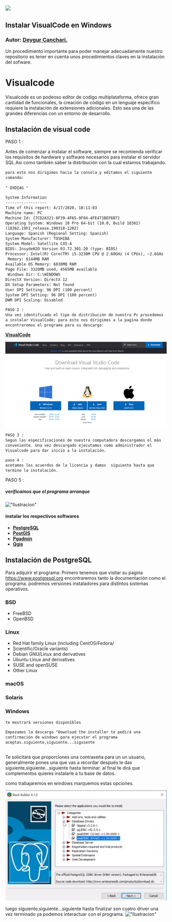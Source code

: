 
### <img src ="web1">

##  Instalar VisualCode en Windows                   
### Autor: <a href= 'https://github.com/deygurc/Visualcode.git'>Deygur Canchari.</a>

Un procedimiento importante para poder manejar adecuadamente nuestro repositorio es tener en cuenta unos procedimientos claves en la instalación del sofware.

# Visualcode
 Visualcode es un podeoso editor de codigo multiplataforma, ofrece gran cantidad de funcionales, la creación de código en un lenguaje específico requiere la instalación de extensiones adicionales. Esto sea una de las grandes diferencias con un entorno de desarrollo.

 ## Instalación de visual code

 PASO 1 :

Antes de comenzar a instalar el software, siempre se recomienda verificar los requisitos de hardware y software necesarios para instalar el servidor SQL.Asi como también saber la distribución con la cual estamos trabajando.

```
para esto nos dirigimos hacia la consola y editamos el siguiente comando:

" DXDIAG "
```
```
System Information
------------------
Time of this report: 4/17/2020, 18:11:03
Machine name: PC
Machine Id: {7CD2A321-8F39-4F65-9F84-4FE471BEF6B7}
Operating System: Windows 10 Pro 64-bit (10.0, Build 18362) (18362.19h1_release.190318-1202)
Language: Spanish (Regional Setting: Spanish)
System Manufacturer: TOSHIBA
System Model: Satellite C45-A
BIOS: InsydeH2O Version 03.72.301.20 (type: BIOS)
Processor: Intel(R) Core(TM) i5-3230M CPU @ 2.60GHz (4 CPUs), ~2.6GHz
 Memory: 6144MB RAM
Available OS Memory: 6038MB RAM
Page File: 3328MB used, 4565MB available
 Windows Dir: C:\WINDOWS
DirectX Version: DirectX 12
DX Setup Parameters: Not found
User DPI Setting: 96 DPI (100 percent)
System DPI Setting: 96 DPI (100 percent)
DWM DPI Scaling: Disabled

```
```
PASO 2 :
Una vez identificado el tipo de distribución de nuestra Pc procedemos a instalar VisualCode; para esto nos dirigimos a la pagina donde encontraremos el programa para su descarga:
```
[**VisualCode**](https://code.visualstudio.com/docs/?dv=win)


![img src ](../Img/screenshot/web.png)

```
PASO 3 :
Segun las especificaciones de nuestra computadora descargamos el más conveniente. Una vez descargado ejecutamos como administrador el Visualcode para dar inicio a la instalación.
```

```
paso 4 :
acetamos los acuerdos de la licencia y damos  siguiente hasta que termine la instalación.
```
PASO 5 :
#####  verificamos que el programa arranque

!["Ilustracion"](https://docs.microsoft.com/es-es/dotnet/core/tutorials/media/with-visual-studio-code/vs-code-open-folder.png)

#### instalar los respectivos softwares

- [**PostgreSQL**](https://www.postgresql.org)
- [**PostGIS**](hhttps://postgis.net)
- [**Pgadmin**](hhttps://www.pgadmin.org)
- [**Qgis**](https://qgis.org/es/site/)

## Instalación de PostgreSQL
Para adquirir el programa:
Primero tenemos que visitar su pagina https://www.postgresql.org encontraremos tanto la documentación como el programa.
podremos versiones instaladores para distintos sistemas operativos.


### BSD

- FreeBSD
- OpenBSD

### Linux

- Red Hat family Linux (including CentOS/Fedora/
- Scientific/Oracle variants)
- Debian GNU/Linux and derivatives
- Ubuntu Linux and derivatives
- SUSE and openSUSE
- Other Linux

### macOS

### Solaris

### Windows
```
te mostrará versiones disponibles

```

```
Empezamos la descarga "Download the installer te pedirá una confirmación de windows para ejecutar el programa aceptas.siguiente,siguiente...siguiente


```
Te solicitará que proporciones una contraseña para un un usuario, generalmente pones una que vas a recordar después le das siguiente,siguiente...siguiente hasta terminar.
al final te dirá que complementos quieres instalarle a tu base de datos.

como trabajaremos en windows marquemos estas opciones.

![img src](../Img/screenshot/parawindows.png)

luego siguiente,siguiente...siguiente hasta finalizar son cuatro driver
una vez terminado ya podemos interactuar con el programa.
!["Ilustracion"](https://www.muylinux.com/wp-content/uploads/2017/10/postgresql.png)


